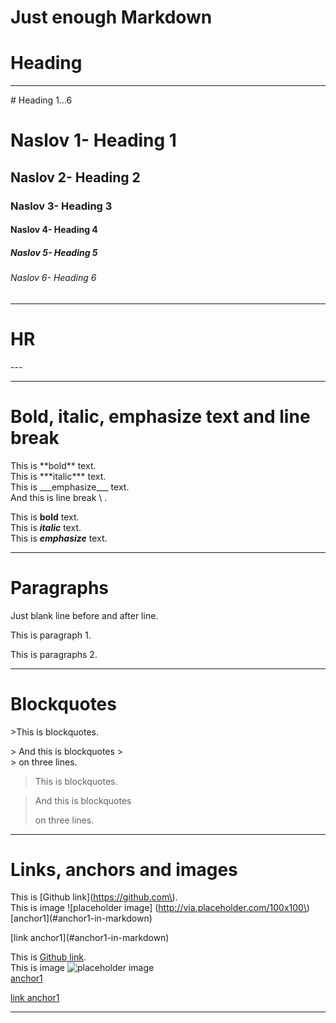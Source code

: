# Just enough Markdown

# Heading
---
\# Heading 1...6
# Naslov 1- Heading 1
## Naslov 2- Heading 2
### Naslov 3- Heading 3
#### Naslov 4- Heading 4
##### Naslov 5- Heading 5
###### Naslov 6- Heading 6
---
# HR
\---

---
# Bold, italic, emphasize text and line break

This is \*\*bold\*\* text.  
This is \*\*\*italic\*\*\* text.  
This is \_\_\_emphasize\_\_\_ text.  
And this is line break \  .

This is **bold** text.  
This is ***italic*** text.  
This is ___emphasize___ text.

---
# Paragraphs
Just blank line before and after line.


This is paragraph 1.

This is paragraphs 2.

---
# Blockquotes
\>This is blockquotes.  
 
\> And this is blockquotes
\>  
\> on three lines.  

>This is blockquotes.

> And this is blockquotes
>
> on three lines.  
---
# Links, anchors and images
This is \[Github link\]\(https://github.com\).  
This is image \!\[placeholder image\] \(http://via.placeholder.com/100x100\)  
\[anchor1\]\(#anchor1-in-markdown\)    

\[link anchor1\]\(#anchor1-in-markdown\)  

This is [Github link](https://github.com).  
This is image ![placeholder image](http://via.placeholder.com/100x100)  
[anchor1](#anchor1-in-markdown)  

[link anchor1](#anchor1-in-markdown)

---






